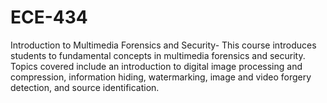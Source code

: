 # ECE-434
Introduction to Multimedia Forensics and Security- This course introduces students to fundamental concepts in multimedia forensics and security. Topics covered include an introduction to digital image processing and compression, information hiding, watermarking, image and video forgery detection, and source identification.

